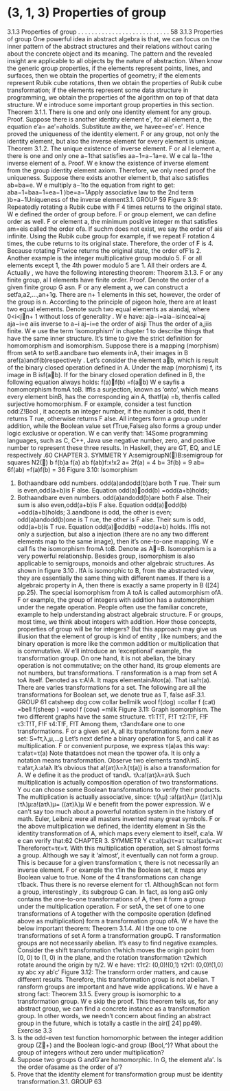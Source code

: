 # (3, 1, 3) Properties of group

3.1.3 Properties of group . . . . . . . . . . . . . . . . . . . . . . . . . . . 58
3.1.3 Properties of group
One powerful idea in abstract algebra is that, we can focus on the inner pattern of the
abstract structures and their relations without caring about the concrete object and its
meaning. The pattern and the revealed insight are applicable to all objects by the nature
of abstraction. When know the generic group properties, if the elements represent points,
lines, and surfaces, then we obtain the properties of geometry; if the elements represent
Rubik cube rotations, then we obtain the properties of Rubik cube transformation; if the
elements represent some data structure in programming, we obtain the properties of the
algorithm on top of that data structure. W e introduce some important group properties
in this section.
Theorem 3.1.1. There is one and only one identity element for any group.
Proof. Suppose there is another identity element e′, for all element a, the equation e′a=
ae′=aholds. Substitute awithe, we havee=ee′=e′. Hence proved the uniqueness of
the identity element.
F or any group, not only the identity element, but also the inverse element for every
element is unique.
Theorem 3.1.2. The unique existence of inverse element. F or al l element a, there is
one and only one a−1that satisfies aa−1=a−1a=e. W e cal la−1the inverse element of
a.
Proof. W e know the existence of inverse element from the group identity element axiom.
Therefore, we only need proof the uniqueness. Suppose there exists another element b,
that also satisfies ab=ba=e. W e multiply a−1to the equation from right to get:
aba−1=baa−1=ea−1
)be=a−1Apply associative law to the 2nd term
)b=a−1Uniqueness of the inverse element3.1. GROUP 59
Figure 3.9: Repeatedly rotating a Rubik cube with F 4 times returns to the original state.
W e defined the order of group before. F or group element, we can define order as well.
F or element a, the minimum positive integer m that satisfies am=eis called the order
ofa. If suchm does not exist, we say the order of ais infinite. Using the Rubik cube
group for example, if we repeat F rotation 4 times, the cube returns to its original state.
Therefore, the order of F is 4. Because rotating F′twice returns the original state, the
order ofF′is 2. Another example is the integer multiplicative group modulo 5. F or all
elements except 1, the 4th power modulo 5 are 1. All their orders are 4. Actually , we
have the following interesting theorem:
Theorem 3.1.3. F or any finite group, al l elements have finite order.
Proof. Denote the order of a given finite group G asn. F or any element a, we can
construct a setfa,a2,...,an+1g. There are n+ 1 elements in this set, however, the order
of the group is n. According to the principle of pigeon hole, there are at least two equal
elements. Denote such two equal elements as aiandaj, where 0<i<jn+ 1 without
loss of generality . W e have:
aja−i=aia−isinceai=aj
aja−i=e aiis inverse to a−i
aj−i=e the order of aisj i
Thus the order of a,j iis finite.
W e use the term ‘isomorphism’ in chapter 1 to describe things that have the same
inner structure. It’s time to give the strict definition for homomorphism and isomorphism.
Suppose there is a mapping (morphism) ffrom setA to setB.aandbare two elements
inA, their images in B aref(a)andf(b)respectively . Let’s consider the element ab,
which is result of the binary closed operation defined in A. Under the map (morphism)
f, its image in B isf(ab). If for the binary closed operation defined in B, the following
equation always holds:
f(a)f(b) =f(ab)
W e sayfis a homomorphism fromA toB. Iffis a surjection, known as ‘onto’,
which means every element binB, has the corresponding ain A, thatf(a) =b, thenfis
called surjective homomorphism. F or example, consider a test function odd:Z!Bool ,
it accepts an integer number, if the number is odd, then it returns T rue, otherwise returns
F alse. All integers form a group under addition, while the Boolean value set fTrue,Falseg
also forms a group under logic exclusive or operation. W e can verify that:
14Some programming languages, such as C, C++, Java use negative number, zero, and positive number
to represent these three results. In Haskell, they are GT, EQ, and LE respectively .60 CHAPTER 3. SYMMETR Y
A:semigroupN()B:semigroup for squares N2()
b f(b)a f(a)
ab f(ab)f:x!x2
a= 2f(a) = 4
b= 3f(b) = 9
ab= 6f(ab) =f(a)f(b) = 36
Figure 3.10: Isomorphism
1. Bothaandbare odd numbers. odd(a)andodd(b)are both T rue. Their sum is
even,odd(a+b)is F alse. Equation odd(a)odd(b) =odd(a+b)holds;
2. Bothaandbare even numbers. odd(a)andodd(b)are both F alse. Their sum is
also even,odd(a+b)is F alse. Equation odd(a)odd(b) =odd(a+b)holds;
3.aandbone is odd, the other is even; odd(a)andodd(b)one is T rue, the other is
F alse. Their sum is odd, odd(a+b)is T rue. Equation odd(a)odd(b) =odd(a+b)
holds.
Iffis not only a surjection, but also a injection (there are no any two different elements
map to the same image), then it’s one-to-one mapping. W e call fis the isomorphism
fromA toB. Denote as A=B. Isomorphism is a very powerful relationship. Besides
group, isomorphism is also applicable to semigroups, monoids and other algebraic structures. As shown in figure 3.10 . IfA is isomorphic to B, from the abstracted view, they
are essentially the same thing with different names. If there is a algebraic property in A,
then there is exactly a same property in B ([24] pp.25). The special isomorphism from
A toA is called automorphism ofA. F or example, the group of integers with addition
has a automorphism under the negate operation.
People often use the familiar concrete, example to help understanding abstract algebraic structure. F or groups, most time, we think about integers with addition. How those
concepts, properties of group will be for integers? But this approach may give us illusion
that the element of group is kind of entity , like numbers; and the binary operation is more
like the common addition or multiplication that is commutative. W e’ll introduce an ‘exceptional’ example, the transformation group. On one hand, it is not abelian, the binary
operation is not commutative; on the other hand, its group elements are not numbers,
but transformations.
T ransformation is a map from set A toA itself. Denoted as τ:A!A. It maps
elementainAtoτ(a). That isa!τ(a). There are varies transformations for a set. The
following are all the transformations for Boolean set, we denote true as T, false asF.3.1. GROUP 61
catsheep dog
cow collar bellmilk
wool
f(dog) =collar f (cat) =bell
f(sheep ) =wool f (cow) =milk
Figure 3.11: Graph isomorphism. The two different graphs have the same structure.
τ1:T!T, F!T
τ2:T!F, F!F
τ3:T!T, F!F
τ4:T!F, F!T
Among them, τ3andτ4are one to one transformations. F or a given set A, all its
transformations form a new set:
S=fτ,λ,µ,...g
Let’s next define a binary operation for S, and call it as multiplication. F or convenient
purpose, we express τ(a)as this way:
τ:a!aτ=τ(a)
Note thataτdoes not mean the τpower ofa. It is only a notation means transformation. Observe two elements τandλinS.
τ:a!aτ,λ:a!aλ
It’s obvious that a!(aτ)λ=λ(τ(a)) is also a transformation for A. W e define it as
the product of τandλ.
τλ:a!(aτ)λ=aτλ
Such multiplication is actually composition operation of two transformations. Y ou
can choose some Boolean transformations to verify their products. The multiplication is
actually associative, since:
τ(λµ) :a!(aτ)λµ= ((aτ)λ)µ
(τλ)µ:a!(aτλ)µ= ((aτ)λ)µ
W e benefit from the power expression. W e can’t say too much about a powerful
notation system in the history of math. Euler, Leibniz were all masters invented many
great symbols. F or the above multiplication we defined, the identity element in Sis the
identity transformation of A, which maps every element to itself, ϵ:a!a. W e can verify
that:62 CHAPTER 3. SYMMETR Y
ϵτ:a!(aϵ)τ=aτ
τϵ:a!(aτ)ϵ=aτ
Thereforeϵτ=τϵ=τ. With this multiplication operation, set S almost forms a
group. Although we say it ‘almost’, it eventually can not form a group. This is because
for a given transformation τ, there is not necessarily an inverse element. F or example the
τ1in the Boolean set, it maps any Boolean value to true. None of the 4 transformations
can change τ1back. Thus there is no reverse element for τ1.
AlthoughScan not form a group, interestingly , its subgroup G can. In fact, as long
asG only contains the one-to-one transformations of A, then it form a group under the
multiplication operation.
F or setA, the set of one to one transformations of A together with the composite
operation (defined above as multiplication) form a transformation group ofA. W e
have the below important theorem:
Theorem 3.1.4. Al l the one to one transformations of set A form a transformation
groupG.
T ransformation groups are not necessarily abelian. It’s easy to find negative examples.
Consider the shift transformation τ1which moves the origin point from (0, 0) to (1, 0) in
the plane, and the rotation transformation τ2which rotate around the origin by π/2. W e
have:
τ1τ2: (0,0)!(0,1)
τ2τ1: (0,0)!(1,0)
xy
abc
xy
ab′c′
Figure 3.12: The transform order matters, and cause different results.
Therefore, this transformation group is not abelian. T ransform groups are important
and have wide applications. W e have a strong fact:
Theorem 3.1.5. Every group is isomorphic to a transformation group.
W e skip the proof. This theorem tells us, for any abstract group, we can find a concrete
instance as a transformation group. In other words, we needn’t concern about finding an
abstract group in the future, which is totally a castle in the air([ 24] pp49).
Exercise 3.3
1. Is the odd-even test function homomorphic between the integer addition group
(Z￿+) and the Boolean logic-and group (Bool,^)? What about the group of integers without zero under multiplication?
2. Suppose two groups G andG′are homomorphic. In G, the element a!a′. Is the
order ofasame as the order of a′?
3. Prove that the identity element for transformation group must be identity transformation.3.1. GROUP 63
